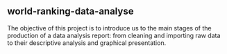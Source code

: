 ## world-ranking-data-analyse
The objective of this project is to introduce us to the main stages of the production of a data analysis report: from cleaning and importing raw data to their descriptive analysis and graphical presentation.

